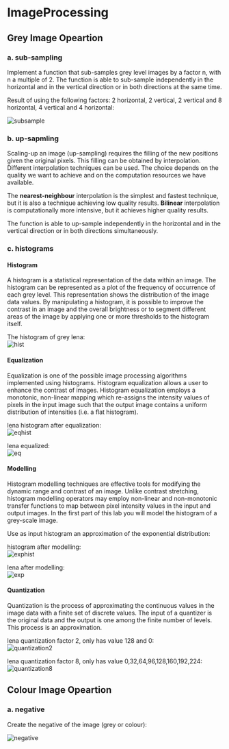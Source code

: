 # ImageProcessing


## Grey Image Opeartion

### a. sub-sampling

Implement a function that sub-samples grey level images by a factor n, with n a multiple of 2. The function is able to sub-sample independently in the horizontal and in the vertical direction or in both directions at the same time.

Result of using the following factors: 2 horizontal, 2 vertical, 2 vertical and 8 horizontal, 4 vertical and 4 horizontal:

![subsample](images//subsampling_images.jpg)

### b. up-sapmling

Scaling-up an image (up-sampling) requires the filling of the new positions given the original pixels. This filling can be obtained by interpolation. Different interpolation techniques can be used. The choice depends on the quality we want to achieve and on the computation resources we have available.

The **nearest-neighbour** interpolation is the simplest and fastest technique, but it is also a technique achieving low quality results. **Bilinear** interpolation is computationally more intensive, but it achieves higher quality results.

The function is able to up-sample independently in the horizontal and in the vertical direction or in both directions simultaneously.

### c. histograms

#### Histogram
A histogram is a statistical representation of the data within an image. The histogram can be represented as a plot of the frequency of occurrence of each grey level. This representation shows the distribution of the image data values. By manipulating a histogram, it is possible to improve the contrast in an image and the overall brightness or to segment different areas of the image by applying one or more thresholds to the histogram itself.

The histogram of grey lena:  
![hist](images//hist_lena.png)

#### Equalization
Equalization is one of the possible image processing algorithms implemented using histograms. Histogram equalization allows a user to enhance the contrast of images. Histogram equalization employs a monotonic, non-linear mapping which re-assigns the intensity values of pixels in the input image such that the output image contains a uniform distribution of intensities (i.e. a flat histogram).

lena histogram after equalization:  
![eqhist](images//eqhist_lena.png)

lena equalized:  
![eq](images//equalized_lena.png)

#### Modelling

Histogram modelling techniques are effective tools for modifying the dynamic range and contrast of an image. Unlike contrast stretching, histogram modelling operators may employ non-linear and non-monotonic transfer functions to map between pixel intensity values in the input and output images. In the first part of this lab you will model the histogram of a grey-scale image.

Use as input histogram an approximation of the exponential distribution:

histogram after modelling:  
![exphist](images//exphist_lena.png)

lena after modelling:  
![exp](images//exp_lena.png)

#### Quantization

Quantization is the process of approximating the continuous values in the image data with a finite set of discrete values. The input of a quantizer is the original data and the output is one among the finite number of levels. This process is an approximation.

lena quantization factor 2, only has value 128 and 0:  
![quantization2](images//quantization2_lena.png)

lena quantization factor 8, only has value 0,32,64,96,128,160,192,224:  
![quantization8](images//quantization8_lena.png)


## Colour Image Opeartion

### a. negative

Create the negative of the image (grey or colour):

![negative](images//negative_lena.png)












